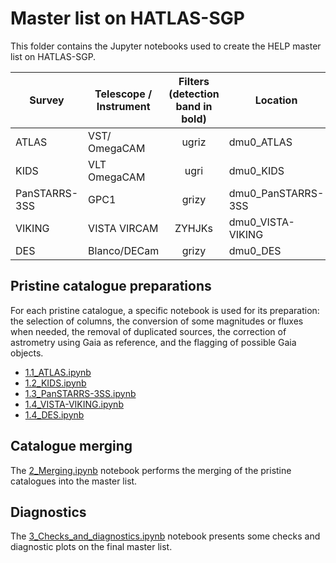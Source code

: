 # Master list on HATLAS-SGP

This folder contains the Jupyter notebooks used to create the HELP master list on
HATLAS-SGP. 

| Survey | Telescope / Instrument  | Filters (detection band in bold)  | Location        |
|--------|-------------------------|:---------------------------------:|-----------------|
| ATLAS         | VST/ OmegaCAM    | ugriz                             | dmu0_ATLAS      |  
| KIDS          | VLT OmegaCAM     | ugri                              | dmu0_KIDS       |  
| PanSTARRS-3SS | GPC1             | grizy                          | dmu0_PanSTARRS-3SS |     
| VIKING        | VISTA VIRCAM     | ZYHJKs                          | dmu0_VISTA-VIKING |
| DES       | Blanco/DECam         | grizy                             | dmu0_DES        |  

## Pristine catalogue preparations

For each pristine catalogue, a specific notebook is used for its preparation:
the selection of columns, the conversion of some magnitudes or fluxes when
needed, the removal of duplicated sources, the correction of astrometry using
Gaia as reference, and the flagging of possible Gaia objects.

- [1.1_ATLAS.ipynb](1.1_ATLAS.ipynb) 
- [1.2_KIDS.ipynb](1.2_KIDS.ipynb) 
- [1.3_PanSTARRS-3SS.ipynb](1.3_PanSTARRS-3SS.ipynb) 
- [1.4_VISTA-VIKING.ipynb](1.4_VISTA-VIKING.ipynb) 
- [1.4_DES.ipynb](1.4_DES.ipynb) 

## Catalogue merging

The [2_Merging.ipynb](2_Merging.ipynb) notebook performs the merging of the
pristine catalogues into the master list.

## Diagnostics

The [3_Checks_and_diagnostics.ipynb](3_Checks_and_diagnostics.ipynb) notebook
presents some checks and diagnostic plots on the final master list.
